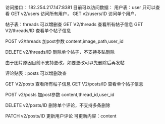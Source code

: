 
访问接口：
182.254.217.147:8381
目前可以访问数据：
用户表：user 只可以查看
GET  v2/users 访问所有用户，
GET  v2/users/ID 访问单个用户，

帖子表：threads 可以增删查
GET V2/threads 查看所有帖子信息
GET V2/threads/ID 查看单个帖子信息

POST v2/threads  加post参数 content,image_path,user_id

DELETE v2/threads/ID 删除单个帖子，不支持多贴删除

由于图片原因目前不支持更改，如要更改可以先删除后再发帖

评论贴表：posts 可以增删改查

GET V2/posts 查看所有帖子信息
GET V2/posts/ID 查看单个帖子信息

POST v2/posts  加post参数 content,thread_id,user_id

DELETE v2/posts/ID 删除单个评论，不支持多条删除

PATCH v2/posts/ID 更新用户评论 可更新内容：content




